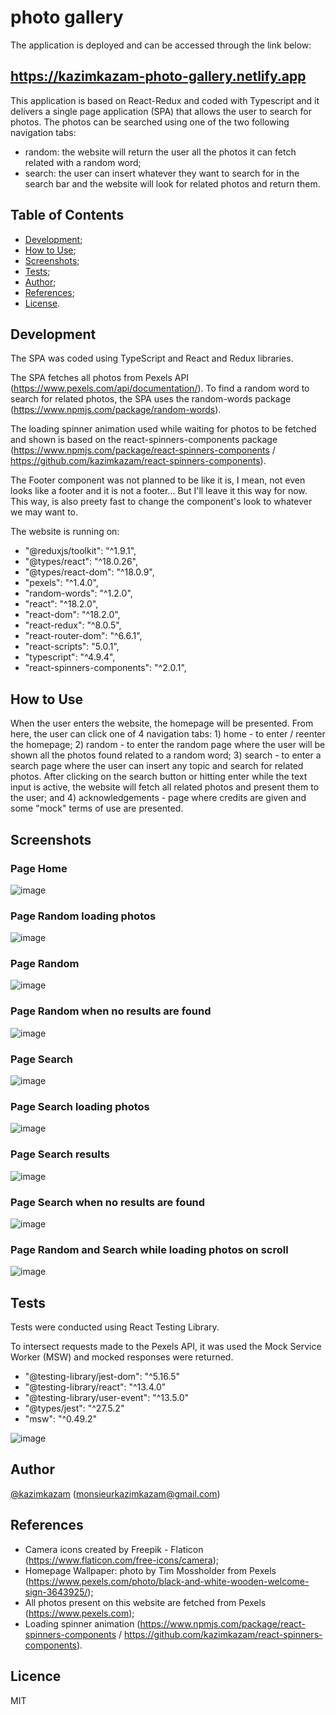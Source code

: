 # photo gallery

The application is deployed and can be accessed through the link below:

## https://kazimkazam-photo-gallery.netlify.app

This application is based on React-Redux and coded with Typescript and it delivers a single page application (SPA) that allows the user to search for photos. The photos can be searched using one of the two following navigation tabs:
- random: the website will return the user all the photos it can fetch related with a random word;
- search: the user can insert whatever they want to search for in the search bar and the website will look for related photos and return them.

## Table of Contents

- [Development](#development);
- [How to Use](#how-to-use);
- [Screenshots](#screenshots);
- [Tests](#tests);
- [Author](#author);
- [References](#references);
- [License](#license).

## Development

The SPA was coded using TypeScript and React and Redux libraries.

The SPA fetches all photos from Pexels API (https://www.pexels.com/api/documentation/). To find a random word to search for related photos, the SPA uses the random-words package (https://www.npmjs.com/package/random-words).

The loading spinner animation used while waiting for photos to be fetched and shown is based on the react-spinners-components package (https://www.npmjs.com/package/react-spinners-components / https://github.com/kazimkazam/react-spinners-components).

The Footer component was not planned to be like it is, I mean, not even looks like a footer and it is not a footer... But I'll leave it this way for now. This way, is also preety fast to change the component's look to whatever we may want to.

The website is running on:

- "@reduxjs/toolkit": "^1.9.1",
- "@types/react": "^18.0.26",
- "@types/react-dom": "^18.0.9",
- "pexels": "^1.4.0",
- "random-words": "^1.2.0",
- "react": "^18.2.0",
- "react-dom": "^18.2.0",
- "react-redux": "^8.0.5",
- "react-router-dom": "^6.6.1",
- "react-scripts": "5.0.1",
- "typescript": "^4.9.4",
- "react-spinners-components": "^2.0.1",

## How to Use

When the user enters the website, the homepage will be presented. From here, the user can click one of 4 navigation tabs: 1) home - to enter / reenter the homepage; 2) random - to enter the random page where the user will be shown all the photos found related to a random word; 3) search - to enter a search page where the user can insert any topic and search for related photos. After clicking on the search button or hitting enter while the text input is active, the website will fetch all related photos and present them to the user; and 4) acknowledgements - page where credits are given and some "mock" terms of use are presented.

## Screenshots

### Page Home

![image](https://github.com/kazimkazam/photo-gallery/blob/master/screenshots/client/home.png?raw=true)

### Page Random loading photos

![image](https://github.com/kazimkazam/photo-gallery/blob/master/screenshots/client/randomLoadingPhotos.png?raw=true)

### Page Random

![image](https://github.com/kazimkazam/photo-gallery/blob/master/screenshots/client/randomPhotos.png?raw=true)

### Page Random when no results are found

![image](https://github.com/kazimkazam/photo-gallery/blob/master/screenshots/client/randomNoPhotos.png?raw=true)

### Page Search

![image](https://github.com/kazimkazam/photo-gallery/blob/master/screenshots/client/searchPage.png?raw=true)

### Page Search loading photos

![image](https://github.com/kazimkazam/photo-gallery/blob/master/screenshots/client/searchLoadingPhotos.png?raw=true)

### Page Search results

![image](https://github.com/kazimkazam/photo-gallery/blob/master/screenshots/client/searchResults.png?raw=true)

### Page Search when no results are found

![image](https://github.com/kazimkazam/photo-gallery/blob/master/screenshots/client/searchNoPhotos.png?raw=true)

### Page Random and Search while loading photos on scroll

![image](https://github.com/kazimkazam/photo-gallery/blob/master/screenshots/client/photosLoadingOnScroll.png?raw=true)

## Tests

Tests were conducted using React Testing Library.

To intersect requests made to the Pexels API, it was used the Mock Service Worker (MSW) and mocked responses were returned.

- "@testing-library/jest-dom": "^5.16.5"
- "@testing-library/react": "^13.4.0"
- "@testing-library/user-event": "^13.5.0"
- "@types/jest": "^27.5.2"
- "msw": "^0.49.2"

![image](https://github.com/kazimkazam/photo-gallery/blob/master/screenshots/tests.png?raw=true)

## Author

[@kazimkazam](https://github.com/kazimkazam) (monsieurkazimkazam@gmail.com)

## References

- Camera icons created by Freepik - Flaticon (https://www.flaticon.com/free-icons/camera);
- Homepage Wallpaper: photo by Tim Mossholder from Pexels (https://www.pexels.com/photo/black-and-white-wooden-welcome-sign-3643925/);
- All photos present on this website are fetched from Pexels (https://www.pexels.com);
- Loading spinner animation (https://www.npmjs.com/package/react-spinners-components / https://github.com/kazimkazam/react-spinners-components).

## Licence

MIT
